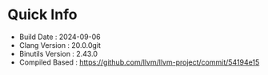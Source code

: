 # Quick Info
* Build Date : 2024-09-06
* Clang Version : 20.0.0git
* Binutils Version : 2.43.0
* Compiled Based : https://github.com/llvm/llvm-project/commit/54194e15
